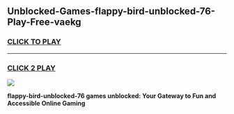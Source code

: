 
## Unblocked-Games-flappy-bird-unblocked-76-Play-Free-vaekg
<h3>
<a href="https://premium76.site?title=flappy-bird-unblocked-76&ref=18A1">CLICK TO PLAY</a></h3>
<hr>

<h3>
<a href="https://premium76.site?title=flappy-bird-unblocked-76&ref=18A1">CLICK 2 PLAY</a>
  
</h3>

<a href="https://premium76.site?title=flappy-bird-unblocked-76&ref=18A1"><img src="https://clearcache.store/games.png"></a>


**flappy-bird-unblocked-76 games unblocked: Your Gateway to Fun and Accessible Online Gaming**
